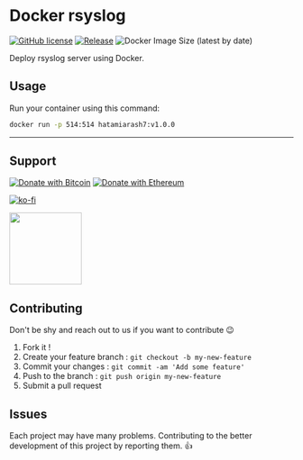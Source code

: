 # Docker rsyslog

[![GitHub license](https://img.shields.io/github/license/hatamiarash7/docker-rsyslog)](https://github.com/hatamiarash7/docker-rsyslog/blob/master/LICENSE) [![Release](https://github.com/hatamiarash7/Docker-rsyslog/actions/workflows/docker.yml/badge.svg)](https://github.com/hatamiarash7/Docker-rsyslog/actions/workflows/docker.yml) ![Docker Image Size (latest by date)](https://img.shields.io/docker/image-size/hatamiarash7/rsyslog)

Deploy rsyslog server using Docker.

## Usage

Run your container using this command:

```bash
docker run -p 514:514 hatamiarash7:v1.0.0
```

---

## Support

[![Donate with Bitcoin](https://en.cryptobadges.io/badge/micro/bc1qmmh6vt366yzjt3grjxjjqynrrxs3frun8gnxrz)](https://en.cryptobadges.io/donate/bc1qmmh6vt366yzjt3grjxjjqynrrxs3frun8gnxrz) [![Donate with Ethereum](https://en.cryptobadges.io/badge/micro/0x0831bD72Ea8904B38Be9D6185Da2f930d6078094)](https://en.cryptobadges.io/donate/0x0831bD72Ea8904B38Be9D6185Da2f930d6078094)

[![ko-fi](https://www.ko-fi.com/img/githubbutton_sm.svg)](https://ko-fi.com/D1D1WGU9)

<div><a href="https://payping.ir/@hatamiarash7"><img src="https://cdn.payping.ir/statics/Payping-logo/Trust/blue.svg" height="128" width="128"></a></div>

## Contributing

Don't be shy and reach out to us if you want to contribute 😉

1. Fork it !
2. Create your feature branch : `git checkout -b my-new-feature`
3. Commit your changes : `git commit -am 'Add some feature'`
4. Push to the branch : `git push origin my-new-feature`
5. Submit a pull request

## Issues

Each project may have many problems. Contributing to the better development of this project by reporting them. 👍
